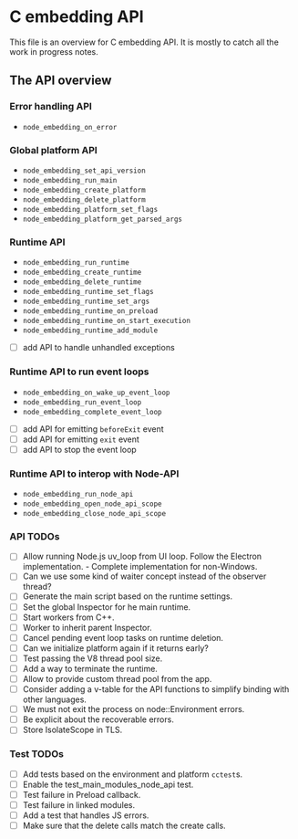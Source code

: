 # C embedding API

This file is an overview for C embedding API.
It is mostly to catch all the work in progress notes.

## The API overview 

### Error handling API
- `node_embedding_on_error`

### Global platform API
- `node_embedding_set_api_version`
- `node_embedding_run_main`
- `node_embedding_create_platform`
- `node_embedding_delete_platform`
- `node_embedding_platform_set_flags`
- `node_embedding_platform_get_parsed_args`

### Runtime API
- `node_embedding_run_runtime`
- `node_embedding_create_runtime`
- `node_embedding_delete_runtime`
- `node_embedding_runtime_set_flags`
- `node_embedding_runtime_set_args`
- `node_embedding_runtime_on_preload`
- `node_embedding_runtime_on_start_execution`
- `node_embedding_runtime_add_module`
- [ ] add API to handle unhandled exceptions

### Runtime API to run event loops
- `node_embedding_on_wake_up_event_loop`
- `node_embedding_run_event_loop`
- `node_embedding_complete_event_loop`
- [ ] add API for emitting `beforeExit` event
- [ ] add API for emitting `exit` event
- [ ] add API to stop the event loop

### Runtime API to interop with Node-API
- `node_embedding_run_node_api`
- `node_embedding_open_node_api_scope`
- `node_embedding_close_node_api_scope`

### API TODOs

- [ ] Allow running Node.js uv_loop from UI loop. Follow the Electron
      implementation. - Complete implementation for non-Windows.
- [ ] Can we use some kind of waiter concept instead of the
      observer thread?
- [ ] Generate the main script based on the runtime settings.
- [ ] Set the global Inspector for he main runtime.
- [ ] Start workers from C++.
- [ ] Worker to inherit parent Inspector.
- [ ] Cancel pending event loop tasks on runtime deletion.
- [ ] Can we initialize platform again if it returns early?
- [ ] Test passing the V8 thread pool size.
- [ ] Add a way to terminate the runtime.
- [ ] Allow to provide custom thread pool from the app.
- [ ] Consider adding a v-table for the API functions to simplify
      binding with other languages.
- [ ] We must not exit the process on node::Environment errors.
- [ ] Be explicit about the recoverable errors.
- [ ] Store IsolateScope in TLS.

### Test TODOs

- [ ] Add tests based on the environment and platform `cctest`s.
- [ ] Enable the test_main_modules_node_api test.
- [ ] Test failure in Preload callback.
- [ ] Test failure in linked modules.
- [ ] Add a test that handles JS errors.
- [ ] Make sure that the delete calls match the create calls.
